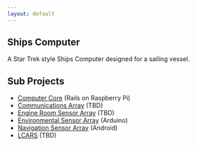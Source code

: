 ```yaml
---
layout: default
---
```


## Ships Computer

A Star Trek style Ships Computer designed for a sailing vessel.

## Sub Projects

* [Computer Core](https://github.com/ShipsComputer/ComputerCore) (Rails on Raspberry Pi)
* [Communications Array](https://github.com/ShipsComputer/CommunicationsArray) (TBD)
* [Engine Room Sensor Array](https://github.com/ShipsComputer/EngineRoomSensorArray) (TBD)
* [Environmental Sensor Array](https://github.com/ShipsComputer/EnvironmentalSensorArray) (Arduino)
* [Navigation Sensor Array](https://github.com/ShipsComputer/NavigationSensorArray) (Android)
* [LCARS](https://github.com/ShipsComputer/LCARS) (TBD)
